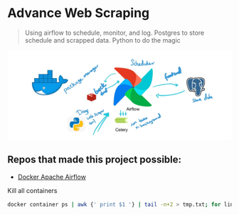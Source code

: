 # Advance Web Scraping
> Using airflow to schedule, monitor, and log. Postgres to store schedule and scrapped data. Python to do the magic

![advance_image](images/advance_design.jpg)


## Repos that made this project possible:


- [Docker Apache Airflow](https://github.com/puckel/docker-airflow)

Kill all containers

```bash
docker container ps | awk {' print $1 '} | tail -n+2 > tmp.txt; for line in $(cat tmp.txt); do docker container kill $line; done; rm tmp.txt
```
